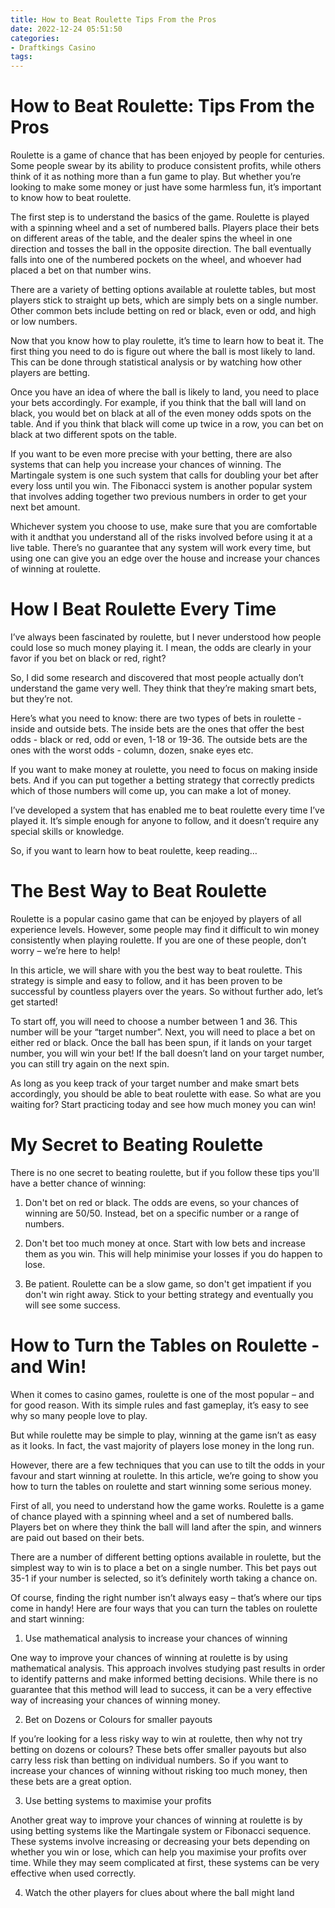```yaml
---
title: How to Beat Roulette Tips From the Pros
date: 2022-12-24 05:51:50
categories:
- Draftkings Casino
tags:
---
```



#  How to Beat Roulette: Tips From the Pros

Roulette is a game of chance that has been enjoyed by people for centuries. Some people swear by its ability to produce consistent profits, while others think of it as nothing more than a fun game to play. But whether you’re looking to make some money or just have some harmless fun, it’s important to know how to beat roulette.

The first step is to understand the basics of the game. Roulette is played with a spinning wheel and a set of numbered balls. Players place their bets on different areas of the table, and the dealer spins the wheel in one direction and tosses the ball in the opposite direction. The ball eventually falls into one of the numbered pockets on the wheel, and whoever had placed a bet on that number wins.

There are a variety of betting options available at roulette tables, but most players stick to straight up bets, which are simply bets on a single number. Other common bets include betting on red or black, even or odd, and high or low numbers.

Now that you know how to play roulette, it’s time to learn how to beat it. The first thing you need to do is figure out where the ball is most likely to land. This can be done through statistical analysis or by watching how other players are betting.

Once you have an idea of where the ball is likely to land, you need to place your bets accordingly. For example, if you think that the ball will land on black, you would bet on black at all of the even money odds spots on the table. And if you think that black will come up twice in a row, you can bet on black at two different spots on the table.

If you want to be even more precise with your betting, there are also systems that can help you increase your chances of winning. The Martingale system is one such system that calls for doubling your bet after every loss until you win. The Fibonacci system is another popular system that involves adding together two previous numbers in order to get your next bet amount.

Whichever system you choose to use, make sure that you are comfortable with it andthat you understand all of the risks involved before using it at a live table. There’s no guarantee that any system will work every time, but using one can give you an edge over the house and increase your chances of winning at roulette.

#  How I Beat Roulette Every Time

I’ve always been fascinated by roulette, but I never understood how people could lose so much money playing it. I mean, the odds are clearly in your favor if you bet on black or red, right?

So, I did some research and discovered that most people actually don’t understand the game very well. They think that they’re making smart bets, but they’re not.

Here’s what you need to know: there are two types of bets in roulette - inside and outside bets. The inside bets are the ones that offer the best odds - black or red, odd or even, 1-18 or 19-36. The outside bets are the ones with the worst odds - column, dozen, snake eyes etc.

If you want to make money at roulette, you need to focus on making inside bets. And if you can put together a betting strategy that correctly predicts which of those numbers will come up, you can make a lot of money.

I’ve developed a system that has enabled me to beat roulette every time I’ve played it. It’s simple enough for anyone to follow, and it doesn’t require any special skills or knowledge.

So, if you want to learn how to beat roulette, keep reading…

#  The Best Way to Beat Roulette

Roulette is a popular casino game that can be enjoyed by players of all experience levels. However, some people may find it difficult to win money consistently when playing roulette. If you are one of these people, don’t worry – we’re here to help!

In this article, we will share with you the best way to beat roulette. This strategy is simple and easy to follow, and it has been proven to be successful by countless players over the years. So without further ado, let’s get started!

To start off, you will need to choose a number between 1 and 36. This number will be your “target number”. Next, you will need to place a bet on either red or black. Once the ball has been spun, if it lands on your target number, you will win your bet! If the ball doesn’t land on your target number, you can still try again on the next spin.

As long as you keep track of your target number and make smart bets accordingly, you should be able to beat roulette with ease. So what are you waiting for? Start practicing today and see how much money you can win!

#  My Secret to Beating Roulette

There is no one secret to beating roulette, but if you follow these tips you'll have a better chance of winning:

1. Don't bet on red or black. The odds are evens, so your chances of winning are 50/50. Instead, bet on a specific number or a range of numbers.

2. Don't bet too much money at once. Start with low bets and increase them as you win. This will help minimise your losses if you do happen to lose.

3. Be patient. Roulette can be a slow game, so don't get impatient if you don't win right away. Stick to your betting strategy and eventually you will see some success.

#  How to Turn the Tables on Roulette - and Win!

When it comes to casino games, roulette is one of the most popular – and for good reason. With its simple rules and fast gameplay, it’s easy to see why so many people love to play.

But while roulette may be simple to play, winning at the game isn’t as easy as it looks. In fact, the vast majority of players lose money in the long run.

However, there are a few techniques that you can use to tilt the odds in your favour and start winning at roulette. In this article, we’re going to show you how to turn the tables on roulette and start winning some serious money.

First of all, you need to understand how the game works. Roulette is a game of chance played with a spinning wheel and a set of numbered balls. Players bet on where they think the ball will land after the spin, and winners are paid out based on their bets.

There are a number of different betting options available in roulette, but the simplest way to win is to place a bet on a single number. This bet pays out 35-1 if your number is selected, so it’s definitely worth taking a chance on.

Of course, finding the right number isn’t always easy – that’s where our tips come in handy! Here are four ways that you can turn the tables on roulette and start winning:

1) Use mathematical analysis to increase your chances of winning

One way to improve your chances of winning at roulette is by using mathematical analysis. This approach involves studying past results in order to identify patterns and make informed betting decisions. While there is no guarantee that this method will lead to success, it can be a very effective way of increasing your chances of winning money.

2) Bet on Dozens or Colours for smaller payouts

If you’re looking for a less risky way to win at roulette, then why not try betting on dozens or colours? These bets offer smaller payouts but also carry less risk than betting on individual numbers. So if you want to increase your chances of winning without risking too much money, then these bets are a great option.

3) Use betting systems to maximise your profits

Another great way to improve your chances of winning at roulette is by using betting systems like the Martingale system or Fibonacci sequence. These systems involve increasing or decreasing your bets depending on whether you win or lose, which can help you maximise your profits over time. While they may seem complicated at first, these systems can be very effective when used correctly.


 4) Watch the other players for clues about where the ball might land